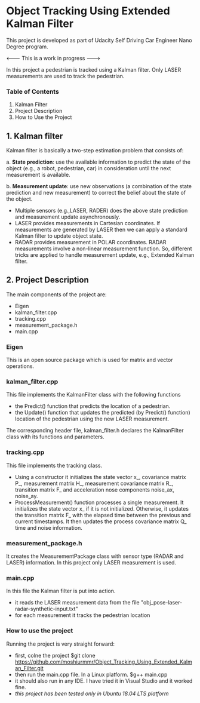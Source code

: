 # Object Tracking Using Extended Kalman Filter
This project is developed as part of Udacity Self Driving Car Engineer Nano Degree program.

<--- This is a work in progress --->

In this project a pedestrian is tracked using a Kalman filter. Only LASER measurements are used to track the pedestrian.

### Table of Contents
1. Kalman Filter
2. Project Description
3. How to Use the Project

## 1. Kalman filter
Kalman filter is basically a two-step estimation problem that consists of:

a. **State prediction**: use the available information to predict the state of the object (e.g., a robot, pedestrian, car) in 
consideration until the next measurement is available.

b. **Measurement update**: use new observations (a combination of the state prediction and new measurement) to correct the belief 
about the state of the object.

- Multiple sensors (e.g.,LASER, RADER) does the above state prediction and measurement update asynchronously.
- LASER provides measurements in Cartesian coordinates. If measurements are generated by LASER then we can apply a standard 
Kalman filter to update object state.
- RADAR provides measurement in POLAR coordinates. RADAR measurements involve a non-linear measurement function. 
So, different tricks are applied to handle measurement update, e.g., Extended Kalman filter.

## 2. Project Description
The main components of the project are:
- Eigen
- kalman_filter.cpp
- tracking.cpp
- measurement_package.h
- main.cpp

### Eigen
This is an open source package which is used for matrix and vector operations.

### kalman_filter.cpp
This file implements the KalmanFilter class with the following functions
- the Predict() function that predicts the location of a pedestrian.
- the Update() function that updates the predicted (by Predict() function) location of the pedestrian using 
the new LASER measurement.

The corresponding header file, kalman_filter.h declares the KalmanFilter class with its functions and parameters.

### tracking.cpp
This file implements the tracking class. 
- Using a constructor it initializes the state vector x_, covariance matrix P_,
measurement matrix H_, measurement covariance matrix R_, transition matrix F_ and acceleration nose components
noise_ax, noise_ay.
- ProcessMeasurement() function processes a single measurement. It initializes the state vector x_ if it is not initialized. 
Otherwise, it updates the transition matrix F_ with the elapsed time between the previous and current timestamps. It then
updates the process covariance matrix Q_ time and noise information.

### measurement_package.h
It creates the MeasurementPackage class with sensor type (RADAR and LASER) information. In this project only LASER 
measurement is used.

### main.cpp
In this file the Kalman filter is put into action.
- it reads the LASER measurement data from the file "obj_pose-laser-radar-synthetic-input.txt"
- for each measurement it tracks the pedestrian location

### How to use the project
Running the project is very straight forward:
- first, colne the project
$git clone https://github.com/moshiurmmr/Object_Tracking_Using_Extended_Kalman_Filter.git
- then run the main.cpp file. In a Linux platform.
$g++ main.cpp
- it should also run in any IDE. I have tried it in Visual Studio and it worked fine.
- *this project has been tested only in Ubuntu 18.04 LTS platform*
